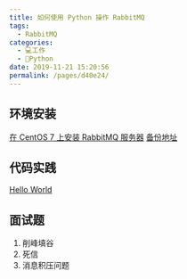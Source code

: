 ```yaml
---
title: 如何使用 Python 操作 RabbitMQ
tags: 
  - RabbitMQ
categories: 
  - 💻工作
  - 🐍Python
date: 2019-11-21 15:20:56
permalink: /pages/d40e24/
---
```

## 环境安装
[在 CentOS 7 上安装 RabbitMQ 服务器](https://www.linuxprobe.com/install-rabbitmq-on-centos-7.html)
[备份地址](https://www.howtoing.com/how-to-install-rabbitmq-server-on-centos-7/)

## 代码实践
[Hello World](https://www.rabbitmq.com/tutorials/tutorial-one-python.html)


## 面试题

1. 削峰填谷
2. 死信
3. 消息积压问题